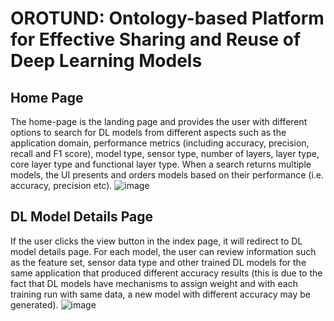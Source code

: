 # OROTUND: Ontology-based Platform for Effective Sharing and Reuse of Deep Learning Models
## Home Page
The home-page is the landing page and provides the user with different options to search for DL models from different aspects such as the application domain, performance metrics (including accuracy, precision, recall and F1 score), model type, sensor type, number of layers, layer type, core layer type and functional layer type. When a search returns multiple models, the UI presents and orders models based on their performance (i.e. accuracy, precision etc).
![image](https://github.com/zqia0007/OROTUND/blob/master/WebContent/img/case2a-860-983.png)
## DL Model Details Page
If the user clicks the view button in the index page, it will redirect to DL model details page. For each model, the user can review information such as the feature set, sensor data type and other trained DL models for the same application that produced different accuracy results (this is due to the fact that DL models have mechanisms to assign weight and with each training run with same data, a new model with different accuracy may be generated).
![image](https://github.com/zqia0007/OROTUND/blob/master/WebContent/img/case2a-additional.png)
